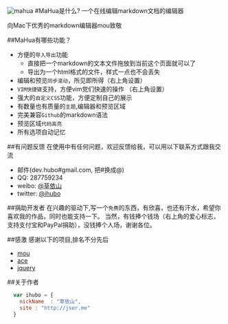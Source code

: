 ![mahua](mahua-logo.jpg)
#MaHua是什么?
一个在线编辑markdown文档的编辑器

向Mac下优秀的markdown编辑器mou致敬

##MaHua有哪些功能？

* 方便的`导入导出`功能
    *  直接把一个markdown的文本文件拖放到当前这个页面就可以了
    *  导出为一个html格式的文件，样式一点也不会丢失
* 编辑和预览`同步滚动`，所见即所得（右上角设置）
* `VIM快捷键`支持，方便vim党们快速的操作 （右上角设置）
* 强大的`自定义CSS`功能，方便定制自己的展示
* 有数量也有质量的`主题`,编辑器和预览区域
* 完美兼容`Github`的markdown语法
* 预览区域`代码高亮`
* 所有选项自动记忆

##有问题反馈
在使用中有任何问题，欢迎反馈给我，可以用以下联系方式跟我交流

* 邮件(dev.hubo#gmail.com, 把#换成@)
* QQ: 287759234
* weibo: [@草依山](http://weibo.com/ihubo)
* twitter: [@ihubo](http://twitter.com/ihubo)

##捐助开发者
在兴趣的驱动下,写一个`免费`的东西，有欣喜，也还有汗水，希望你喜欢我的作品，同时也能支持一下。
当然，有钱捧个钱场（右上角的爱心标志，支持支付宝和PayPal捐助），没钱捧个人场，谢谢各位。

##感激
感谢以下的项目,排名不分先后

* [mou](http://mouapp.com/) 
* [ace](http://ace.ajax.org/)
* [jquery](http://jquery.com)

##关于作者

```javascript
  var ihubo = {
    nickName  : "草依山",
    site : "http://jser.me"
  }
